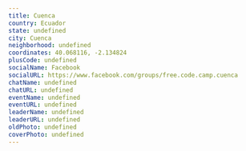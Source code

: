 ```yaml
---
title: Cuenca
country: Ecuador
state: undefined
city: Cuenca
neighborhood: undefined
coordinates: 40.068116, -2.134824
plusCode: undefined
socialName: Facebook
socialURL: https://www.facebook.com/groups/free.code.camp.cuenca
chatName: undefined
chatURL: undefined
eventName: undefined
eventURL: undefined
leaderName: undefined
leaderURL: undefined
oldPhoto: undefined
coverPhoto: undefined
---
```


